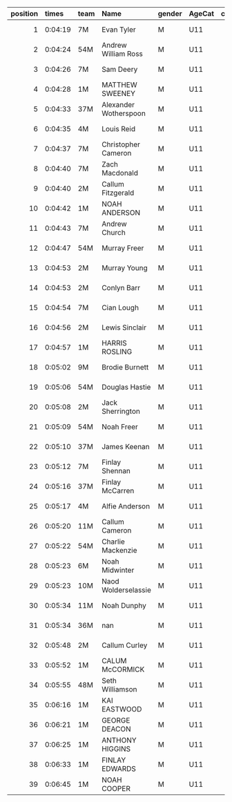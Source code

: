 |   position | times   | team   | Name                  | gender   | AgeCat   |   clubnumber | Club name            | Website                                    |   finishPosition |
|-----------:|:--------|:-------|:----------------------|:---------|:---------|-------------:|:---------------------|:-------------------------------------------|-----------------:|
|          1 | 0:04:19 | 7M     | Evan Tyler            | M        | U11      |            7 | Giffnock North AC    | https://www.giffnocknorth.co.uk/           |                1 |
|          2 | 0:04:24 | 54M    | Andrew William Ross   | M        | U11      |           54 | VP-Glasgow           | https://www.vp-glasgow.com                 |                2 |
|          3 | 0:04:26 | 7M     | Sam Deery             | M        | U11      |            7 | Giffnock North AC    | https://www.giffnocknorth.co.uk/           |                3 |
|          4 | 0:04:28 | 1M     | MATTHEW SWEENEY       | M        | U11      |            1 | East Kilbride AC     | http://www.ekac.org.uk/                    |                4 |
|          5 | 0:04:33 | 37M    | Alexander Wotherspoon | M        | U11      |           37 | Law & District AAC   | http://www.lawaac.co.uk/                   |                5 |
|          6 | 0:04:35 | 4M     | Louis Reid            | M        | U11      |            4 | Inverclyde AC        | https://www.inverclydeac.org/              |                6 |
|          7 | 0:04:37 | 7M     | Christopher Cameron   | M        | U11      |            7 | Giffnock North AC    | https://www.giffnocknorth.co.uk/           |                7 |
|          8 | 0:04:40 | 7M     | Zach Macdonald        | M        | U11      |            7 | Giffnock North AC    | https://www.giffnocknorth.co.uk/           |                8 |
|          9 | 0:04:40 | 2M     | Callum Fitzgerald     | M        | U11      |            2 | Kilmarnock H&AC      | http://www.kilmarnockharriers.com/         |                9 |
|         10 | 0:04:42 | 1M     | NOAH ANDERSON         | M        | U11      |            1 | East Kilbride AC     | http://www.ekac.org.uk/                    |               10 |
|         11 | 0:04:43 | 7M     | Andrew Church         | M        | U11      |            7 | Giffnock North AC    | https://www.giffnocknorth.co.uk/           |               11 |
|         12 | 0:04:47 | 54M    | Murray Freer          | M        | U11      |           54 | VP-Glasgow           | https://www.vp-glasgow.com                 |               12 |
|         13 | 0:04:53 | 2M     | Murray Young          | M        | U11      |            2 | Kilmarnock H&AC      | http://www.kilmarnockharriers.com/         |               13 |
|         14 | 0:04:53 | 2M     | Conlyn Barr           | M        | U11      |            2 | Kilmarnock H&AC      | http://www.kilmarnockharriers.com/         |               14 |
|         15 | 0:04:54 | 7M     | Cian Lough            | M        | U11      |            7 | Giffnock North AC    | https://www.giffnocknorth.co.uk/           |               15 |
|         16 | 0:04:56 | 2M     | Lewis Sinclair        | M        | U11      |            2 | Kilmarnock H&AC      | http://www.kilmarnockharriers.com/         |               16 |
|         17 | 0:04:57 | 1M     | HARRIS ROSLING        | M        | U11      |            1 | East Kilbride AC     | http://www.ekac.org.uk/                    |               17 |
|         18 | 0:05:02 | 9M     | Brodie Burnett        | M        | U11      |            9 | Garscube Harriers    | https://www.garscubeharriers.org.uk/       |               18 |
|         19 | 0:05:06 | 54M    | Douglas Hastie        | M        | U11      |           54 | VP-Glasgow           | https://www.vp-glasgow.com                 |               19 |
|         20 | 0:05:08 | 2M     | Jack Sherrington      | M        | U11      |            2 | Kilmarnock H&AC      | http://www.kilmarnockharriers.com/         |               20 |
|         21 | 0:05:09 | 54M    | Noah Freer            | M        | U11      |           54 | VP-Glasgow           | https://www.vp-glasgow.com                 |               21 |
|         22 | 0:05:10 | 37M    | James Keenan          | M        | U11      |           37 | Law & District AAC   | http://www.lawaac.co.uk/                   |               22 |
|         23 | 0:05:12 | 7M     | Finlay Shennan        | M        | U11      |            7 | Giffnock North AC    | https://www.giffnocknorth.co.uk/           |               23 |
|         24 | 0:05:16 | 37M    | Finlay McCarren       | M        | U11      |           37 | Law & District AAC   | http://www.lawaac.co.uk/                   |               24 |
|         25 | 0:05:17 | 4M     | Alfie Anderson        | M        | U11      |            4 | Inverclyde AC        | https://www.inverclydeac.org/              |               25 |
|         26 | 0:05:20 | 11M    | Callum Cameron        | M        | U11      |           11 | Airdrie Harriers     | http://airdrieharriers.org/                |               26 |
|         27 | 0:05:22 | 54M    | Charlie Mackenzie     | M        | U11      |           54 | VP-Glasgow           | https://www.vp-glasgow.com                 |               27 |
|         28 | 0:05:23 | 6M     | Noah Midwinter        | M        | U11      |            6 | Cambuslang Harriers  | https://cambuslangharriers.org/            |               28 |
|         29 | 0:05:23 | 10M    | Naod Wolderselassie   | M        | U11      |           10 | Shettleston Harriers | http://shettlestonharriers.org.uk/         |               29 |
|         30 | 0:05:34 | 11M    | Noah Dunphy           | M        | U11      |           11 | Airdrie Harriers     | http://airdrieharriers.org/                |               30 |
|         31 | 0:05:34 | 36M    | nan                   | M        | U11      |           36 | Larkhall YMCA        | https://www.facebook.com/larkhallharriers/ |               31 |
|         32 | 0:05:48 | 2M     | Callum Curley         | M        | U11      |            2 | Kilmarnock H&AC      | http://www.kilmarnockharriers.com/         |               32 |
|         33 | 0:05:52 | 1M     | CALUM McCORMICK       | M        | U11      |            1 | East Kilbride AC     | http://www.ekac.org.uk/                    |               33 |
|         34 | 0:05:55 | 48M    | Seth Williamson       | M        | U11      |           48 | Springburn Harriers  | https://www.springburnharriers.co.uk/      |               34 |
|         35 | 0:06:16 | 1M     | KAI EASTWOOD          | M        | U11      |            1 | East Kilbride AC     | http://www.ekac.org.uk/                    |               35 |
|         36 | 0:06:21 | 1M     | GEORGE DEACON         | M        | U11      |            1 | East Kilbride AC     | http://www.ekac.org.uk/                    |               36 |
|         37 | 0:06:25 | 1M     | ANTHONY HIGGINS       | M        | U11      |            1 | East Kilbride AC     | http://www.ekac.org.uk/                    |               37 |
|         38 | 0:06:33 | 1M     | FINLAY EDWARDS        | M        | U11      |            1 | East Kilbride AC     | http://www.ekac.org.uk/                    |               38 |
|         39 | 0:06:45 | 1M     | NOAH COOPER           | M        | U11      |            1 | East Kilbride AC     | http://www.ekac.org.uk/                    |               39 |